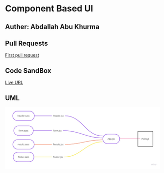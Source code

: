 # Component Based UI

## Auther: Abdallah Abu Khurma

## Pull Requests

[First pull request](https://github.com/AbdallahAbuKhurma/resty/pull/1)

## Code SandBox

[Live URL](https://ultl0.csb.app/)

## UML

![UML](./src/assets/Mind.jpg)
